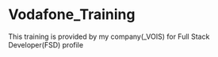# Vodafone_Training
This training is provided by my company(_VOIS) for Full Stack Developer(FSD) profile
